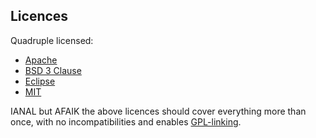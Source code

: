 ## Licences

Quadruple licensed:

* [Apache][licence-apache]
* [BSD 3 Clause][licence-bsd]
* [Eclipse][licence-eclipse]
* [MIT][licence-mit]

IANAL but AFAIK the above licences should cover everything more than once, with no incompatibilities and enables [GPL-linking][licensed-library-linking].

[licence-apache]: http://www.apache.org/licenses/LICENSE-2.0
[licence-bsd]: https://opensource.org/licenses/BSD-3-Clause
[licence-eclipse]: https://www.eclipse.org/legal/epl-v10.html
[licence-mit]: http://www.opensource.org/licenses/MIT
[licensed-library-linking]: https://en.wikipedia.org/wiki/GPL_linking_exception